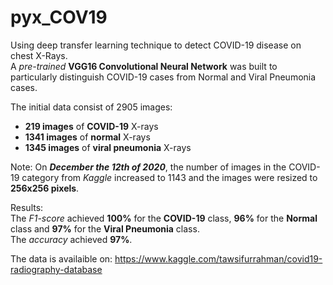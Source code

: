 # pyx_COV19
Using deep transfer learning technique to detect COVID-19 disease on chest X-Rays.
\
A <em>pre-trained</em> <strong>VGG16 Convolutional Neural Network</strong> was built to particularly distinguish COVID-19 cases from Normal and Viral Pneumonia cases.


The initial data consist of 2905 images:
  - <strong>219 images</strong> of <strong>COVID-19</strong> X-rays
  - <strong>1341 images</strong> of <strong>normal</strong> X-rays
  - <strong>1345 images</strong> of <strong>viral pneumonia</strong> X-rays
  
Note: On <strong><em>December the 12th of 2020</em></strong>, the number of images in the COVID-19 category from <em>Kaggle</em> increased to 1143 and the images were resized to <strong>256x256 pixels</strong>.


Results:
\
The <em>F1-score</em> achieved <strong>100%</strong> for the <strong>COVID-19</strong> class, <strong>96%</strong> for the <strong>Normal</strong> class and <strong>97%</strong> for the <strong>Viral Pneumonia</strong> class.
\
The <em>accuracy</em> achieved <strong>97%</strong>.


The data is availaible on: https://www.kaggle.com/tawsifurrahman/covid19-radiography-database
